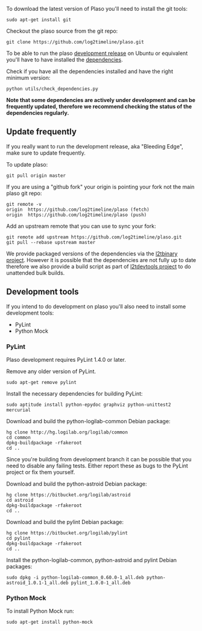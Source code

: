 To download the latest version of Plaso you'll need to install the git tools:
```
sudo apt-get install git
```

Checkout the plaso source from the git repo:
```
git clone https://github.com/log2timeline/plaso.git
```

To be able to run the plaso [development release](https://github.com/log2timeline/plaso/wiki/Releases-and-roadmap) on Ubuntu or equivalent you'll have to have installed the [dependencies](https://github.com/log2timeline/plaso/wiki/Dependencies---Ubuntu).

Check if you have all the dependencies installed and have the right minimum version:
```
python utils/check_dependencies.py
```

**Note that some dependencies are actively under development and can be frequently updated, therefore we recommend checking the status of the dependencies regularly.**

## Update frequently
If you really want to run the development release, aka "Bleeding Edge", make sure to update frequently.

To update plaso:
```
git pull origin master
```

If you are using a "github fork" your origin is pointing your fork not the main plaso git repo:
```
git remote -v
origin	https://github.com/log2timeline/plaso (fetch)
origin	https://github.com/log2timeline/plaso (push)
```

Add an upstream remote that you can use to sync your fork:
```
git remote add upstream https://github.com/log2timeline/plaso.git
git pull --rebase upstream master
```

We provide packaged versions of the dependencies via the [l2tbinary project](https://github.com/log2timeline/l2tbinaries/blob/master/README.md). However it is possible that the dependencies are not fully up to date therefore we also provide a build script as part of [l2tdevtools project](https://github.com/log2timeline/l2tdevtools) to do unattended bulk builds.

## Development tools
If you intend to do development on plaso you'll also need to install some development tools:

* PyLint
* Python Mock

### PyLint
Plaso development requires PyLint 1.4.0 or later. 

Remove any older version of PyLint.
```
sudo apt-get remove pylint
```

Install the necessary dependencies for building PyLint:
```
sudo aptitude install python-epydoc graphviz python-unittest2 mercurial
```

Download and build the python-logilab-common Debian package:
```
hg clone http://hg.logilab.org/logilab/common
cd common
dpkg-buildpackage -rfakeroot
cd ..
```

Since you're building from development branch it can be possible that you need to disable any failing tests.
Either report these as bugs to the PyLint project or fix them yourself.

Download and build the python-astroid Debian package:
```
hg clone https://bitbucket.org/logilab/astroid
cd astroid
dpkg-buildpackage -rfakeroot
cd ..
```

Download and build the pylint Debian package:
```
hg clone https://bitbucket.org/logilab/pylint
cd pylint
dpkg-buildpackage -rfakeroot
cd ..
```

Install the python-logilab-common, python-astroid and pylint Debian packages:
```
sudo dpkg -i python-logilab-common_0.60.0-1_all.deb python-astroid_1.0.1-1_all.deb pylint_1.0.0-1_all.deb
```

### Python Mock
To install Python Mock run:
```
sudo apt-get install python-mock
```
